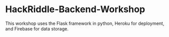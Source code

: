 # HackRiddle-Backend-Workshop
This workshop uses the Flask framework in python, Heroku for deployment, and Firebase for data storage.
